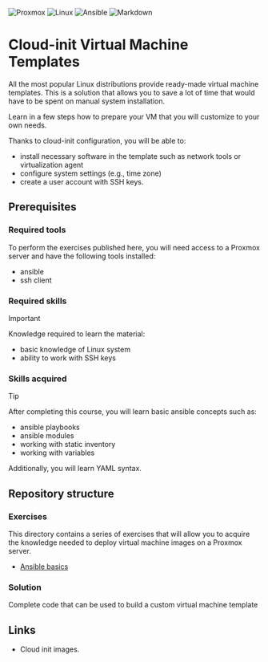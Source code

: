 ![Proxmox](https://img.shields.io/badge/proxmox-proxmox?style=for-the-badge&logo=proxmox&logoColor=%23E57000&labelColor=%232b2a33&color=%232b2a33)
![Linux](https://img.shields.io/badge/Linux-FCC624?style=for-the-badge&logo=linux&logoColor=black)
![Ansible](https://img.shields.io/badge/ansible-%231A1918.svg?style=for-the-badge&logo=ansible&logoColor=white)
![Markdown](https://img.shields.io/badge/markdown-%23000000.svg?style=for-the-badge&logo=markdown&logoColor=white)

# Cloud-init Virtual Machine Templates

All the most popular Linux distributions provide ready-made virtual machine templates. This is a solution that allows you to save a lot of time that would have to be spent on manual system installation.

Learn in a few steps how to prepare your VM that you will customize to your own needs.

Thanks to cloud-init configuration, you will be able to:

- install necessary software in the template such as network tools or virtualization agent
- configure system settings (e.g., time zone)
- create a user account with SSH keys.

## Prerequisites

### Required tools

To perform the exercises published here, you will need access to a Proxmox server and have the following tools installed:

- ansible
- ssh client

### Required skills

> [!IMPORTANT]
> Knowledge required to learn the material:
>
> - basic knowledge of Linux system
> - ability to work with SSH keys

### Skills acquired

> [!TIP]
> After completing this course, you will learn basic ansible concepts such as:
>
> - ansible playbooks
> - ansible modules
> - working with static inventory
> - working with variables

Additionally, you will learn YAML syntax.

## Repository structure

### Exercises

This directory contains a series of exercises that will allow you to acquire the knowledge needed to deploy virtual machine images on a Proxmox server.

- [Ansible basics](excercises/01-ansible-basics/Readme.md)

### Solution

Complete code that can be used to build a custom virtual machine template

## Links

- Cloud init images.
